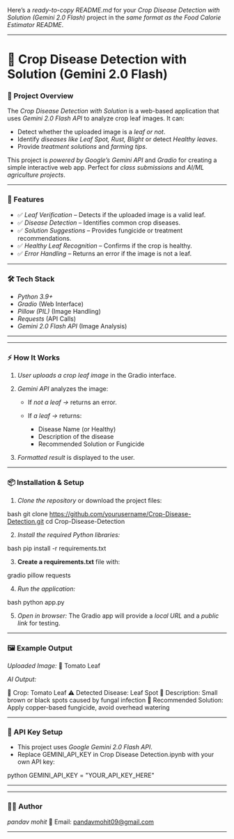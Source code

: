 Here’s a *ready-to-copy README.md* for your *Crop Disease Detection with Solution (Gemini 2.0 Flash)* project in the *same format as the Food Calorie Estimator README*.

---

# 🌱 Crop Disease Detection with Solution (Gemini 2.0 Flash)

### 📌 Project Overview

The *Crop Disease Detection with Solution* is a web-based application that uses *Gemini 2.0 Flash API* to analyze crop leaf images.
It can:

* Detect whether the uploaded image is a *leaf or not*.
* Identify *diseases like Leaf Spot, Rust, Blight* or detect *Healthy leaves*.
* Provide *treatment solutions* and *farming tips*.

This project is *powered by Google’s Gemini API* and *Gradio* for creating a simple interactive web app.
Perfect for *class submissions* and *AI/ML agriculture projects*.

---

### 🚀 Features

* ✅ *Leaf Verification* – Detects if the uploaded image is a valid leaf.
* ✅ *Disease Detection* – Identifies common crop diseases.
* ✅ *Solution Suggestions* – Provides fungicide or treatment recommendations.
* ✅ *Healthy Leaf Recognition* – Confirms if the crop is healthy.
* ✅ *Error Handling* – Returns an error if the image is not a leaf.

---

### 🛠 Tech Stack

* *Python 3.9+*
* *Gradio* (Web Interface)
* *Pillow (PIL)* (Image Handling)
* *Requests* (API Calls)
* *Gemini 2.0 Flash API* (Image Analysis)

---


---

### ⚡ How It Works

1. *User uploads a crop leaf image* in the Gradio interface.
2. *Gemini API* analyzes the image:

   * If *not a leaf →* returns an error.
   * If *a leaf →* returns:

     * Disease Name (or Healthy)
     * Description of the disease
     * Recommended Solution or Fungicide
3. *Formatted result* is displayed to the user.

---

### 📦 Installation & Setup

1. *Clone the repository* or download the project files:

bash
git clone https://github.com/yourusername/Crop-Disease-Detection.git
cd Crop-Disease-Detection


2. *Install the required Python libraries:*

bash
pip install -r requirements.txt


3. **Create a requirements.txt** file with:


gradio
pillow
requests


4. *Run the application:*

bash
python app.py


5. *Open in browser:*
   The Gradio app will provide a *local URL* and a *public link* for testing.

---

### 🖼 Example Output

*Uploaded Image:* 🌿 Tomato Leaf

*AI Output:*


🌱 Crop: Tomato Leaf
⚠ Detected Disease: Leaf Spot
🔹 Description: Small brown or black spots caused by fungal infection
🔹 Recommended Solution: Apply copper-based fungicide, avoid overhead watering


---

### 🔑 API Key Setup

* This project uses *Google Gemini 2.0 Flash API*.
* Replace GEMINI_API_KEY in Crop Disease Detection.ipynb with your own API key:

python
GEMINI_API_KEY = "YOUR_API_KEY_HERE"


---


---

### 👨‍💻 Author

*pandav mohit*
📧 Email: pandavmohit09@gmail.com

---

